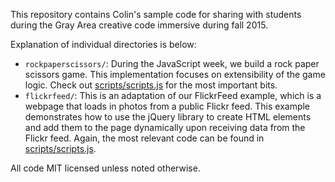 This repository contains Colin's sample code for sharing with students during the Gray Area creative code immersive during fall 2015.

Explanation of individual directories is below:

* `rockpaperscissors/`: During the JavaScript week, we build a rock paper scissors game.  This implementation focuses on extensibility of the game logic.  Check out [scripts/scripts.js](https://github.com/colinsullivan/creative_code_immersive_fall_2015/blob/master/rockpaperscissors/scripts/scripts.js) for the most important bits.
* `flickrfeed/`: This is an adaptation of our FlickrFeed example, which is a webpage that loads in photos from a public Flickr feed.  This example demonstrates how to use the jQuery library to create HTML elements and add them to the page dynamically upon receiving data from the Flickr feed.  Again, the most relevant code can be found in [scripts/scripts.js](https://github.com/colinsullivan/creative_code_immersive_fall_2015/blob/master/flickrfeed/scripts/scripts.js).

All code MIT licensed unless noted otherwise.
